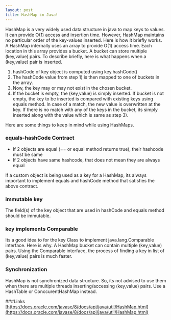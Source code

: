 ```yaml
---
layout: post
title: HashMap in Java!
---
```


HashMap is a very widely used data structure in java to map keys to values. It can provide O(1) access and insertion time. However, HashMap maintains no particular order of the key-values inserted. Here is how it briefly works. A HashMap internally uses an array to provide O(1) access time. Each location in this array provides a bucket. A bucket can store multiple (key,value) pairs. To describe briefly, here is what happens when a (key,value) pair is inserted. 

1. hashCode of key object is computed using key.hashCode()
2. The hashCode value from step 1) is then mapped to one of buckets in the array.
3. Now, the key may or may not exist in the chosen bucket. 
4. If the bucket is empty, the (key,value) is simply inserted. If bucket is not empty, the key to be inserted is compared with existing keys using equals method. In case of a match, the new value is overwritten at the key. If there is no match with any of the keys in the bucket, its simply inserted along with the value which is same as step 3).


Here are some things to keep in mind while using HashMaps.

### equals-hashCode Contract
- If 2 objects are equal (== or equal method returns true), their hashcode must be same
- If 2 objects have same hashcode, that does not mean they are always equal

If a custom object is being used as a key for a HashMap, its always important to implement equals and hashCode method that satisfies the above contract.

### immutable key

The field(s) of the key object that are used in hashCode and equals method should be immutable. 

### key implements Comparable

Its a good idea to for the key Class to implement java.lang.Comparable interface. Here is why. A HashMap bucket can contain multiple (key,value) pairs. Using the Comparable interface, the process of finding a key in list of (key,value) pairs is much faster.

### Synchronization

HashMap is not synchronized data structure. So, its not advised to use them when there are multiple threads inserting/accessing (key,value) pairs. Use a HashTable or ConccurentHashMap instead.






###Links
[https://docs.oracle.com/javase/8/docs/api/java/util/HashMap.html](https://docs.oracle.com/javase/8/docs/api/java/util/HashMap.html)
